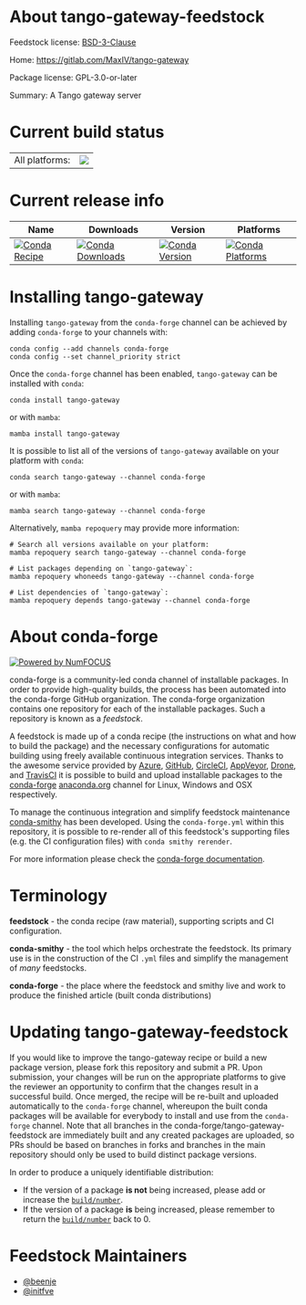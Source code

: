 About tango-gateway-feedstock
=============================

Feedstock license: [BSD-3-Clause](https://github.com/conda-forge/tango-gateway-feedstock/blob/main/LICENSE.txt)

Home: https://gitlab.com/MaxIV/tango-gateway

Package license: GPL-3.0-or-later

Summary: A Tango gateway server

Current build status
====================


<table><tr><td>All platforms:</td>
    <td>
      <a href="https://dev.azure.com/conda-forge/feedstock-builds/_build/latest?definitionId=15934&branchName=main">
        <img src="https://dev.azure.com/conda-forge/feedstock-builds/_apis/build/status/tango-gateway-feedstock?branchName=main">
      </a>
    </td>
  </tr>
</table>

Current release info
====================

| Name | Downloads | Version | Platforms |
| --- | --- | --- | --- |
| [![Conda Recipe](https://img.shields.io/badge/recipe-tango--gateway-green.svg)](https://anaconda.org/conda-forge/tango-gateway) | [![Conda Downloads](https://img.shields.io/conda/dn/conda-forge/tango-gateway.svg)](https://anaconda.org/conda-forge/tango-gateway) | [![Conda Version](https://img.shields.io/conda/vn/conda-forge/tango-gateway.svg)](https://anaconda.org/conda-forge/tango-gateway) | [![Conda Platforms](https://img.shields.io/conda/pn/conda-forge/tango-gateway.svg)](https://anaconda.org/conda-forge/tango-gateway) |

Installing tango-gateway
========================

Installing `tango-gateway` from the `conda-forge` channel can be achieved by adding `conda-forge` to your channels with:

```
conda config --add channels conda-forge
conda config --set channel_priority strict
```

Once the `conda-forge` channel has been enabled, `tango-gateway` can be installed with `conda`:

```
conda install tango-gateway
```

or with `mamba`:

```
mamba install tango-gateway
```

It is possible to list all of the versions of `tango-gateway` available on your platform with `conda`:

```
conda search tango-gateway --channel conda-forge
```

or with `mamba`:

```
mamba search tango-gateway --channel conda-forge
```

Alternatively, `mamba repoquery` may provide more information:

```
# Search all versions available on your platform:
mamba repoquery search tango-gateway --channel conda-forge

# List packages depending on `tango-gateway`:
mamba repoquery whoneeds tango-gateway --channel conda-forge

# List dependencies of `tango-gateway`:
mamba repoquery depends tango-gateway --channel conda-forge
```


About conda-forge
=================

[![Powered by
NumFOCUS](https://img.shields.io/badge/powered%20by-NumFOCUS-orange.svg?style=flat&colorA=E1523D&colorB=007D8A)](https://numfocus.org)

conda-forge is a community-led conda channel of installable packages.
In order to provide high-quality builds, the process has been automated into the
conda-forge GitHub organization. The conda-forge organization contains one repository
for each of the installable packages. Such a repository is known as a *feedstock*.

A feedstock is made up of a conda recipe (the instructions on what and how to build
the package) and the necessary configurations for automatic building using freely
available continuous integration services. Thanks to the awesome service provided by
[Azure](https://azure.microsoft.com/en-us/services/devops/), [GitHub](https://github.com/),
[CircleCI](https://circleci.com/), [AppVeyor](https://www.appveyor.com/),
[Drone](https://cloud.drone.io/welcome), and [TravisCI](https://travis-ci.com/)
it is possible to build and upload installable packages to the
[conda-forge](https://anaconda.org/conda-forge) [anaconda.org](https://anaconda.org/)
channel for Linux, Windows and OSX respectively.

To manage the continuous integration and simplify feedstock maintenance
[conda-smithy](https://github.com/conda-forge/conda-smithy) has been developed.
Using the ``conda-forge.yml`` within this repository, it is possible to re-render all of
this feedstock's supporting files (e.g. the CI configuration files) with ``conda smithy rerender``.

For more information please check the [conda-forge documentation](https://conda-forge.org/docs/).

Terminology
===========

**feedstock** - the conda recipe (raw material), supporting scripts and CI configuration.

**conda-smithy** - the tool which helps orchestrate the feedstock.
                   Its primary use is in the construction of the CI ``.yml`` files
                   and simplify the management of *many* feedstocks.

**conda-forge** - the place where the feedstock and smithy live and work to
                  produce the finished article (built conda distributions)


Updating tango-gateway-feedstock
================================

If you would like to improve the tango-gateway recipe or build a new
package version, please fork this repository and submit a PR. Upon submission,
your changes will be run on the appropriate platforms to give the reviewer an
opportunity to confirm that the changes result in a successful build. Once
merged, the recipe will be re-built and uploaded automatically to the
`conda-forge` channel, whereupon the built conda packages will be available for
everybody to install and use from the `conda-forge` channel.
Note that all branches in the conda-forge/tango-gateway-feedstock are
immediately built and any created packages are uploaded, so PRs should be based
on branches in forks and branches in the main repository should only be used to
build distinct package versions.

In order to produce a uniquely identifiable distribution:
 * If the version of a package **is not** being increased, please add or increase
   the [``build/number``](https://docs.conda.io/projects/conda-build/en/latest/resources/define-metadata.html#build-number-and-string).
 * If the version of a package **is** being increased, please remember to return
   the [``build/number``](https://docs.conda.io/projects/conda-build/en/latest/resources/define-metadata.html#build-number-and-string)
   back to 0.

Feedstock Maintainers
=====================

* [@beenje](https://github.com/beenje/)
* [@initfve](https://github.com/initfve/)

